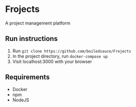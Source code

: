 <h1>Frojects</h1>
<p>A project management platform</p>
<h2>Run instructions</h2>
<ol>
  <li>Run <code>git clone https://github.com/boiledsauce/Frojects</code></li>
  <li>In the project directory, run <code>docker-compose up</code></li>
  <li>Visit localhost:3000 with your browser</li>
</ol>

<h2>Requirements</h2>
<ul>
  <li>Docker</li>
  <li>npm</li>
  <li>NodeJS</li>
</ul>

